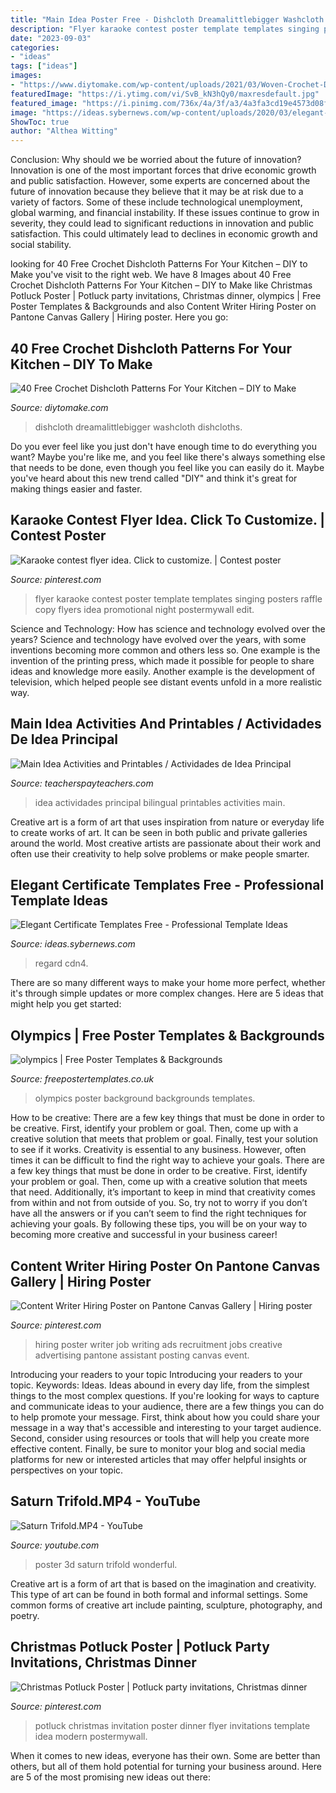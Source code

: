 ```yaml
---
title: "Main Idea Poster Free - Dishcloth Dreamalittlebigger Washcloth Dishcloths"
description: "Flyer karaoke contest poster template templates singing posters raffle copy flyers idea promotional night postermywall edit"
date: "2023-09-03"
categories:
- "ideas"
tags: ["ideas"]
images:
- "https://www.diytomake.com/wp-content/uploads/2021/03/Woven-Crochet-Dishcloths.jpg"
featuredImage: "https://i.ytimg.com/vi/SvB_kN3hQy0/maxresdefault.jpg"
featured_image: "https://i.pinimg.com/736x/4a/3f/a3/4a3fa3cd19e4573d08fbf42d099f4086.jpg"
image: "https://ideas.sybernews.com/wp-content/uploads/2020/03/elegant-blue-and-gold-diploma-certificate-template-with-regard-to-elegant-certificate-templates-free.jpg"
ShowToc: true
author: "Althea Witting"
---
```



Conclusion: Why should we be worried about the future of innovation?
Innovation is one of the most important forces that drive economic growth and public satisfaction. However, some experts are concerned about the future of innovation because they believe that it may be at risk due to a variety of factors. Some of these include technological unemployment, global warming, and financial instability. If these issues continue to grow in severity, they could lead to significant reductions in innovation and public satisfaction. This could ultimately lead to declines in economic growth and social stability.

	

		
looking for 40 Free Crochet Dishcloth Patterns For Your Kitchen – DIY to Make you've visit to the right web. We have 8 Images about 40 Free Crochet Dishcloth Patterns For Your Kitchen – DIY to Make like Christmas Potluck Poster | Potluck party invitations, Christmas dinner, olympics | Free Poster Templates &amp; Backgrounds and also Content Writer Hiring Poster on Pantone Canvas Gallery | Hiring poster. Here you go:
		
    
## 40 Free Crochet Dishcloth Patterns For Your Kitchen – DIY To Make

<img loading=lazy src="https://www.diytomake.com/wp-content/uploads/2021/03/Woven-Crochet-Dishcloths.jpg" onerror="this.onerror=null;this.src='https://tse1.mm.bing.net/th?id=OIP.FTs_DIher4rp4vVuBmt-JgHaKD&amp;pid=15.1';" alt="40 Free Crochet Dishcloth Patterns For Your Kitchen – DIY to Make">

_Source: diytomake.com_

>dishcloth dreamalittlebigger washcloth dishcloths. 

	

Do you ever feel like you just don't have enough time to do everything you want? Maybe you're like me, and you feel like there's always something else that needs to be done, even though you feel like you can easily do it. Maybe you've heard about this new trend called "DIY" and think it's great for making things easier and faster.

    
## Karaoke Contest Flyer Idea. Click To Customize. | Contest Poster

<img loading=lazy src="https://i.pinimg.com/736x/6e/f0/aa/6ef0aa30118d0038f4f88b0d0baf704a--poster-templates-karaoke.jpg" onerror="this.onerror=null;this.src='https://tse3.mm.bing.net/th?id=OIP.Ap6H4lAbF1QwPTH88_cQoAHaLH&amp;pid=15.1';" alt="Karaoke contest flyer idea. Click to customize. | Contest poster">

_Source: pinterest.com_

>flyer karaoke contest poster template templates singing posters raffle copy flyers idea promotional night postermywall edit. 

	

Science and Technology: How has science and technology evolved over the years?
Science and technology have evolved over the years, with some inventions becoming more common and others less so. One example is the invention of the printing press, which made it possible for people to share ideas and knowledge more easily. Another example is the development of television, which helped people see distant events unfold in a more realistic way.

    
## Main Idea Activities And Printables / Actividades De Idea Principal

<img loading=lazy src="https://ecdn.teacherspayteachers.com/thumbitem/Main-Idea-Activities-and-Printables-Actividades-de-Idea-Principal-Bilingual-1839288-1520512576/original-1839288-4.jpg" onerror="this.onerror=null;this.src='https://tse2.mm.bing.net/th?id=OIP.2ve4iXP4lQQmGCQ-L0rvWQAAAA&amp;pid=15.1';" alt="Main Idea Activities and Printables / Actividades de Idea Principal">

_Source: teacherspayteachers.com_

>idea actividades principal bilingual printables activities main. 

	

Creative art is a form of art that uses inspiration from nature or everyday life to create works of art. It can be seen in both public and private galleries around the world. Most creative artists are passionate about their work and often use their creativity to help solve problems or make people smarter.

    
## Elegant Certificate Templates Free - Professional Template Ideas

<img loading=lazy src="https://ideas.sybernews.com/wp-content/uploads/2020/03/elegant-blue-and-gold-diploma-certificate-template-with-regard-to-elegant-certificate-templates-free.jpg" onerror="this.onerror=null;this.src='https://tse3.mm.bing.net/th?id=OIP.ys4A9FqCEedAH5XpV-PetAHaF-&amp;pid=15.1';" alt="Elegant Certificate Templates Free - Professional Template Ideas">

_Source: ideas.sybernews.com_

>regard cdn4. 

	

There are so many different ways to make your home more perfect, whether it's through simple updates or more complex changes. Here are 5 ideas that might help you get started: 

    
## Olympics | Free Poster Templates &amp; Backgrounds

<img loading=lazy src="http://www.freepostertemplates.co.uk/wp-content/previews/poster-background-olympics.jpg" onerror="this.onerror=null;this.src='https://tse2.mm.bing.net/th?id=OIP.xV0WevbqnjWMltxoqFJCiwHaKa&amp;pid=15.1';" alt="olympics | Free Poster Templates &amp; Backgrounds">

_Source: freepostertemplates.co.uk_

>olympics poster background backgrounds templates. 

	

How to be creative: There are a few key things that must be done in order to be creative. First, identify your problem or goal. Then, come up with a creative solution that meets that problem or goal. Finally, test your solution to see if it works.
Creativity is essential to any business. However, often times it can be difficult to find the right way to achieve your goals. There are a few key things that must be done in order to be creative. First, identify your problem or goal. Then, come up with a creative solution that meets that need. Additionally, it’s important to keep in mind that creativity comes from within and not from outside of you. So, try not to worry if you don’t have all the answers or if you can’t seem to find the right techniques for achieving your goals. By following these tips, you will be on your way to becoming more creative and successful in your business career!

    
## Content Writer Hiring Poster On Pantone Canvas Gallery | Hiring Poster

<img loading=lazy src="https://i.pinimg.com/736x/4a/3f/a3/4a3fa3cd19e4573d08fbf42d099f4086.jpg" onerror="this.onerror=null;this.src='https://tse1.mm.bing.net/th?id=OIP.yHLNdHx3fRi3SMUkMs9DdQHaKe&amp;pid=15.1';" alt="Content Writer Hiring Poster on Pantone Canvas Gallery | Hiring poster">

_Source: pinterest.com_

>hiring poster writer job writing ads recruitment jobs creative advertising pantone assistant posting canvas event. 

	

Introducing your readers to your topic
Introducing your readers to your topic. Keywords: Ideas. Ideas abound in every day life, from the simplest things to the most complex questions. If you're looking for ways to capture and communicate ideas to your audience, there are a few things you can do to help promote your message. First, think about how you could share your message in a way that's accessible and interesting to your target audience. Second, consider using resources or tools that will help you create more effective content. Finally, be sure to monitor your blog and social media platforms for new or interested articles that may offer helpful insights or perspectives on your topic.

    
## Saturn Trifold.MP4 - YouTube

<img loading=lazy src="https://i.ytimg.com/vi/SvB_kN3hQy0/maxresdefault.jpg" onerror="this.onerror=null;this.src='https://tse3.mm.bing.net/th?id=OIP.tOFw_tAsjJhewHr0v06CVAHaEK&amp;pid=15.1';" alt="Saturn Trifold.MP4 - YouTube">

_Source: youtube.com_

>poster 3d saturn trifold wonderful. 

	

Creative art is a form of art that is based on the imagination and creativity. This type of art can be found in both formal and informal settings. Some common forms of creative art include painting, sculpture, photography, and poetry.

    
## Christmas Potluck Poster | Potluck Party Invitations, Christmas Dinner

<img loading=lazy src="https://i.pinimg.com/736x/54/b4/d5/54b4d545a3055c2334f3fd0c6b7faf8f.jpg" onerror="this.onerror=null;this.src='https://tse1.mm.bing.net/th?id=OIP.vL_KGZBQgDqXKinI_WoxIwHaJm&amp;pid=15.1';" alt="Christmas Potluck Poster | Potluck party invitations, Christmas dinner">

_Source: pinterest.com_

>potluck christmas invitation poster dinner flyer invitations template idea modern postermywall. 

	

When it comes to new ideas, everyone has their own. Some are better than others, but all of them hold potential for turning your business around. Here are 5 of the most promising new ideas out there: 


